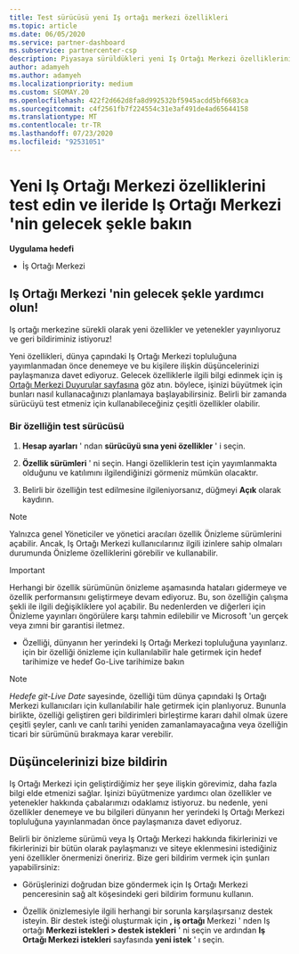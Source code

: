 ```yaml
---
title: Test sürücüsü yeni Iş ortağı merkezi özellikleri
ms.topic: article
ms.date: 06/05/2020
ms.service: partner-dashboard
ms.subservice: partnercenter-csp
description: Piyasaya sürüldükleri yeni Iş Ortağı Merkezi özelliklerini test edin ve ne düşündüğünüzü bize iletin. Iş Ortağı Merkezi 'nin gelecek şekle yardımcı olun!
author: adamyeh
ms.author: adamyeh
ms.localizationpriority: medium
ms.custom: SEOMAY.20
ms.openlocfilehash: 422f2d662d8fa8d992532bf5945acdd5bf6683ca
ms.sourcegitcommit: c4f2561fb7f224554c31e3af491de4ad65644158
ms.translationtype: MT
ms.contentlocale: tr-TR
ms.lasthandoff: 07/23/2020
ms.locfileid: "92531051"
---
```

# <a name="test-drive-new-partner-center-features-and-help-shape-the-future-of-partner-center"></a>Yeni Iş Ortağı Merkezi özelliklerini test edin ve ileride Iş Ortağı Merkezi 'nin gelecek şekle bakın

**Uygulama hedefi**

- İş Ortağı Merkezi

## <a name="help-shape-the-future-of-partner-center"></a>Iş Ortağı Merkezi 'nin gelecek şekle yardımcı olun!

Iş ortağı merkezine sürekli olarak yeni özellikler ve yetenekler yayınlıyoruz ve geri bildiriminiz istiyoruz!

Yeni özellikleri, dünya çapındaki Iş Ortağı Merkezi topluluğuna yayımlanmadan önce denemeye ve bu kişilere ilişkin düşüncelerinizi paylaşmanıza davet ediyoruz. Gelecek özelliklerle ilgili bilgi edinmek için iş [Ortağı Merkezi Duyurular sayfasına](announcements/index.md) göz atın. böylece, işinizi büyütmek için bunları nasıl kullanacağınızı planlamaya başlayabilirsiniz. Belirli bir zamanda sürücüyü test etmeniz için kullanabileceğiniz çeşitli özellikler olabilir.

### <a name="test-drive-a-feature"></a>Bir özelliğin test sürücüsü

1. **Hesap ayarları** ' ndan **sürücüyü sına yeni özellikler** ' i seçin.

2. **Özellik sürümleri** ' ni seçin. Hangi özelliklerin test için yayımlanmakta olduğunu ve katılımını ilgilendiğinizi görmeniz mümkün olacaktır.

3. Belirli bir özelliğin test edilmesine ilgileniyorsanız, düğmeyi **Açık** olarak kaydırın.

> [!NOTE]  
> Yalnızca genel Yöneticiler ve yönetici aracıları özellik Önizleme sürümlerini açabilir. Ancak, Iş Ortağı Merkezi kullanıcılarınız ilgili izinlere sahip olmaları durumunda Önizleme özelliklerini görebilir ve kullanabilir.

> [!IMPORTANT]  
> Herhangi bir özellik sürümünün önizleme aşamasında hataları gidermeye ve özellik performansını geliştirmeye devam ediyoruz. Bu, son özelliğin çalışma şekli ile ilgili değişikliklere yol açabilir. Bu nedenlerden ve diğerleri için Önizleme yayınları öngörülere karşı tahmin edilebilir ve Microsoft 'un gerçek veya zımni bir garantisi iletmez.

- Özelliği, dünyanın her yerindeki Iş Ortağı Merkezi topluluğuna yayınlarız. için bir özelliği önizleme için kullanılabilir hale getirmek için hedef tarihimize ve hedef Go-Live tarihimize bakın

> [!NOTE]  
> *Hedefe git-Live Date* sayesinde, özelliği tüm dünya çapındaki Iş Ortağı Merkezi kullanıcıları için kullanılabilir hale getirmek için planlıyoruz. Bununla birlikte, özelliği geliştiren geri bildirimleri birleştirme kararı dahil olmak üzere çeşitli şeyler, canlı ve canlı tarihi yeniden zamanlamayacağına veya özelliğin ticari bir sürümünü bırakmaya karar verebilir.  
 
## <a name="tell-us-what-you-think"></a>Düşüncelerinizi bize bildirin

Iş Ortağı Merkezi için geliştirdiğimiz her şeye ilişkin görevimiz, daha fazla bilgi elde etmenizi sağlar. İşinizi büyütmenize yardımcı olan özellikler ve yetenekler hakkında çabalarımızı odaklamız istiyoruz. bu nedenle, yeni özellikler denemeye ve bu bilgileri dünyanın her yerindeki Iş Ortağı Merkezi topluluğuna yayınlanmadan önce paylaşmanıza davet ediyoruz. 

Belirli bir önizleme sürümü veya Iş Ortağı Merkezi hakkında fikirlerinizi ve fikirlerinizi bir bütün olarak paylaşmanızı ve siteye eklenmesini istediğiniz yeni özellikler önermenizi öneririz. Bize geri bildirim vermek için şunları yapabilirsiniz:  

- Görüşlerinizi doğrudan bize göndermek için Iş Ortağı Merkezi penceresinin sağ alt köşesindeki geri bildirim formunu kullanın. 

- Özellik önizlemesiyle ilgili herhangi bir sorunla karşılaşırsanız destek isteyin. Bir destek isteği oluşturmak için **, iş ortağı** Merkezi ' nden Iş ortağı **Merkezi istekleri > destek istekleri** ' ni seçin ve ardından **Iş Ortağı Merkezi istekleri** sayfasında **yeni istek** ' ı seçin.



